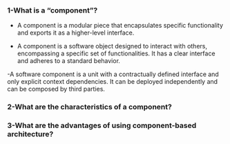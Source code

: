 ### 1-What is a “component”?
- A component is a modular piece that encapsulates specific functionality and exports it as a higher-level interface.

- A component is a software object designed to interact with others, encompassing a specific set of functionalities. It has a clear interface and adheres to a standard behavior.

 -A software component is a unit with a contractually defined interface and only explicit context dependencies. It can be deployed independently and can be composed by third parties.
### 2-What are the characteristics of a component?
### 3-What are the advantages of using component-based architecture?
